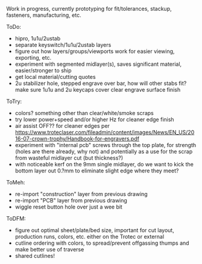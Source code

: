 Work in progress, currently prototyping for fit/tolerances, stackup, fasteners, manufacturing, etc.

ToDo:
- hipro, 1u1u/2ustab
- separate keyswitch/1u1u/2ustab layers
- figure out how layers/groups/viewports work for easier viewing, exporting, etc.
- experiment with segmented midlayer(s), saves significant material, easier/stronger to ship
- get local material/cutting quotes
- 2u stabilizer hole, stepped engrave over bar, how will other stabs fit? make sure 1u1u and 2u keycaps cover clear engrave surface finish

ToTry:
- colors? something other than clear/white/smoke scraps
- try lower power+speed and/or higher Hz for cleaner edge finish
- air assist OFF?? for cleaner edges per https://www.troteclaser.com/fileadmin/content/images/News/EN_US/2016-07-crown-trophy/Handbook-for-engravers.pdf
- experiment with "internal pcb" screws through the top plate, for strength (holes are there already, why not) and potentially as a use for the scrap from wasteful midlayer cut (but thickness?)
- with noticeable kerf on the 9mm single midlayer, do we want to kick the bottom layer out 0.?mm to eliminate slight edge where they meet?

ToMeh:
- re-import "construction" layer from previous drawing
- re-import "PCB" layer from previous drawing
- wiggle reset button hole over just a wee bit

ToDFM:
- figure out optimal sheet/plate/bed size, important for cut layout, production runs, colors, etc. either on the Trotec or external
- cutline ordering with colors, to spread/prevent offgassing thumps and make better use of traverse
- shared cutlines!
